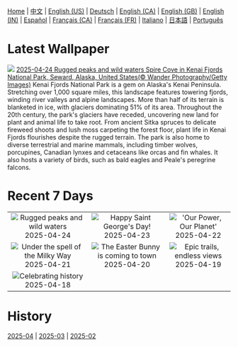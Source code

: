 [Home](../README.md) | [中文](zh-CN.md) | [English (US)](en-US.md) | [Deutsch](de-DE.md) | [English (CA)](en-CA.md) | [English (GB)](en-GB.md) | [English (IN)](en-IN.md) | [Español](es-ES.md) | [Français (CA)](fr-CA.md) | [Français (FR)](fr-FR.md) | [Italiano](it-IT.md) | [日本語](ja-JP.md) | [Português](pt-BR.md)

# Latest Wallpaper
![](https://www.bing.com/th?id=OHR.KenaiSpires_EN-GB7450613757_UHD.jpg)
[2025-04-24 Rugged peaks and wild waters Spire Cove in Kenai Fjords National Park, Seward, Alaska, United States(© Wander Photography/Getty Images)](https://www.bing.com/th?id=OHR.KenaiSpires_EN-GB7450613757_UHD.jpg)
Kenai Fjords National Park is a gem on Alaska's Kenai Peninsula. Stretching over 1,000 square miles, this landscape features towering fjords, winding river valleys and alpine landscapes. More than half of its terrain is blanketed in ice, with glaciers dominating 51% of its area. Throughout the 20th century, the park's glaciers have receded, uncovering new land for plant and animal life to take root. From ancient Sitka spruces to delicate fireweed shoots and lush moss carpeting the forest floor, plant life in Kenai Fjords flourishes despite the rugged terrain. The park is also home to diverse terrestrial and marine mammals, including timber wolves, porcupines, Canadian lynxes and cetaceans like orcas and fin whales. It also hosts a variety of birds, such as bald eagles and Peale's peregrine falcons.

# Recent 7 Days
|  |  |  |
|:---:|:---:|:---:|
| ![](https://www.bing.com/th?id=OHR.KenaiSpires_EN-GB7450613757_400x240.jpg "Rugged peaks and wild waters") 2025-04-24 | ![](https://www.bing.com/th?id=OHR.StGeorgeDay2025_EN-GB0136708024_400x240.jpg "Happy Saint George's Day!") 2025-04-23 | ![](https://www.bing.com/th?id=OHR.YellowstoneSpring_EN-GB6278717583_400x240.jpg "'Our Power, Our Planet'") 2025-04-22 |
| ![](https://www.bing.com/th?id=OHR.JoshuaStars_EN-GB6081437558_400x240.jpg "Under the spell of the Milky Way") 2025-04-21 | ![](https://www.bing.com/th?id=OHR.BunnyLove_EN-GB7199953818_400x240.jpg "The Easter Bunny is coming to town") 2025-04-20 | ![](https://www.bing.com/th?id=OHR.ZionValley_EN-GB5278363127_400x240.jpg "Epic trails, endless views") 2025-04-19 |
| ![](https://www.bing.com/th?id=OHR.GoremeTurkey_EN-GB5053201310_400x240.jpg "Celebrating history") 2025-04-18 |  |  |

# History
[2025-04](../archives/wallpaper/en-GB/w_2025_04.md) | [2025-03](../archives/wallpaper/en-GB/w_2025_03.md) | [2025-02](../archives/wallpaper/en-GB/w_2025_02.md)
